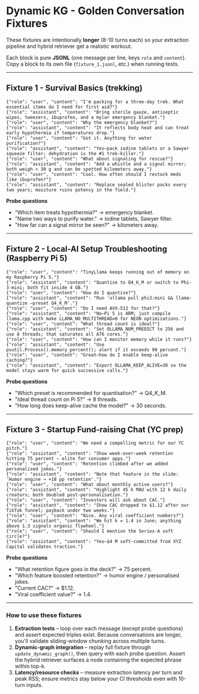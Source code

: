 # Dynamic KG - Golden Conversation Fixtures

These fixtures are intentionally **longer** (8-10 turns each) so your extraction pipeline and hybrid retriever get a realistic workout.

Each block is pure **JSONL** (one message per line, keys `role` and `content`). Copy a block to its own file (`fixture_1.jsonl`, etc.) when running tests.

---

## Fixture 1 - Survival Basics (trekking)

```jsonl
{"role": "user", "content": "I'm packing for a three-day trek. What essential items do I need for first aid?"}
{"role": "assistant", "content": "Bring sterile gauze, antiseptic wipes, tweezers, ibuprofen, and a mylar emergency blanket."}
{"role": "user", "content": "Why the emergency blanket?"}
{"role": "assistant", "content": "It reflects body heat and can treat early hypothermia if temperatures drop."}
{"role": "user", "content": "Got it. Anything for water purification?"}
{"role": "assistant", "content": "Yes—pack iodine tablets or a Sawyer squeeze filter; dehydration is the #1 trek-killer."}
{"role": "user", "content": "What about signaling for rescue?"}
{"role": "assistant", "content": "Add a whistle and a signal mirror; both weigh < 30 g and can be spotted kilometers away."}
{"role": "user", "content": "Cool. How often should I restock meds like ibuprofen?"}
{"role": "assistant", "content": "Replace sealed blister packs every two years; moisture ruins potency in the field."}
```

**Probe questions**

* "Which item treats hypothermia?" → emergency blanket.
* "Name two ways to purify water." → iodine tablets, Sawyer filter.
* "How far can a signal mirror be seen?" → kilometers away.

---

## Fixture 2 - Local-AI Setup Troubleshooting (Raspberry Pi 5)

```jsonl
{"role": "user", "content": "TinyLlama keeps running out of memory on my Raspberry Pi 5."}
{"role": "assistant", "content": "Quantise to Q4_K_M or switch to Phi-3-mini; both fit inside 4 GB."}
{"role": "user", "content": "How do I quantise?"}
{"role": "assistant", "content": "Run 'ollama pull phi3:mini && llama-quantize –preset Q4_K_M'."}
{"role": "user", "content": "Do I need AVX-512 for that?"}
{"role": "assistant", "content": "No—Pi 5 is ARM; just compile llama.cpp with make LLAMA_NO_MULTITHREAD=0 for NEON optimizations."}
{"role": "user", "content": "What thread count is ideal?"}
{"role": "assistant", "content": "Set OLLAMA_NUM_PREDICT to 256 and use 8 threads; that saturates all A76 cores."}
{"role": "user", "content": "How can I monitor memory while it runs?"}
{"role": "assistant", "content": "Use psutil.Process().memory_percent(); alert if it exceeds 90 percent."}
{"role": "user", "content": "Great—how do I enable keep-alive caching?"}
{"role": "assistant", "content": "Export OLLAMA_KEEP_ALIVE=30 so the model stays warm for quick successive calls."}
```

**Probe questions**

* "Which preset is recommended for quantisation?" → Q4_K_M.
* "Ideal thread count on Pi 5?" → 8 threads.
* "How long does keep-alive cache the model?" → 30 seconds.

---

## Fixture 3 - Startup Fund-raising Chat (YC prep)

```jsonl
{"role": "user", "content": "We need a compelling metric for our YC pitch."}
{"role": "assistant", "content": "Show week-over-week retention hitting 75 percent – elite for consumer apps."}
{"role": "user", "content": "Retention climbed after we added personalised jokes."}
{"role": "assistant", "content": "Note that feature in the slide: 'Humor engine → +18 pp retention'."}
{"role": "user", "content": "What about monthly active users?"}
{"role": "assistant", "content": "Highlight 45 k MAU with 12 k daily creators; both doubled post-personalisation."}
{"role": "user", "content": "Investors will ask about CAC."}
{"role": "assistant", "content": "Show CAC dropped to $1.12 after our TikTok funnel; payback under two weeks."}
{"role": "user", "content": "Nice. Any viral coefficient numbers?"}
{"role": "assistant", "content": "We hit k = 1.4 in June; anything above 1.3 signals organic flywheel."}
{"role": "user", "content": "Should I mention the Series-A soft circle?"}
{"role": "assistant", "content": "Yes—$4 M soft-committed from XYZ Capital validates traction."}
```

**Probe questions**

* "What retention figure goes in the deck?" → 75 percent.
* "Which feature boosted retention?" → humor engine / personalised jokes.
* "Current CAC?" → $1.12.
* "Viral coefficient value?" → 1.4.

---

### How to use these fixtures

1. **Extraction tests** – loop over each message (except probe questions) and assert expected triples exist. Because conversations are longer, you'll validate sliding-window chunking across multiple turns.
2. **Dynamic-graph integration** – replay full fixture through `update_dynamic_graph()`, then query with each probe question. Assert the hybrid retriever surfaces a node containing the expected phrase within top-k.
3. **Latency/resource checks** – measure extraction latency per turn and peak RSS; ensure metrics stay below your CI thresholds even with 10-turn inputs.